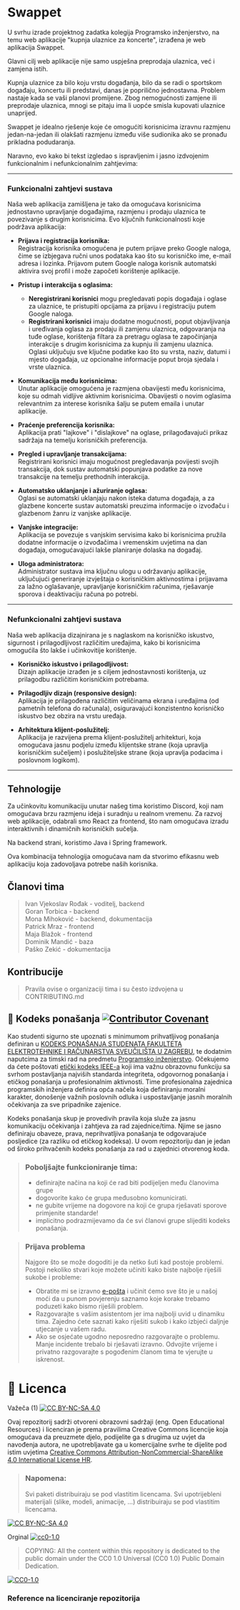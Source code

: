 # Swappet

U svrhu izrade projektnog zadatka kolegija Programsko inženjerstvo, na temu web aplikacije "kupnja ulaznice za koncerte", izrađena je web aplikacija Swappet. 

Glavni cilj web aplikacije nije samo uspješna preprodaja ulaznica, već i zamjena istih.

Kupnja ulaznice za bilo koju vrstu događanja, bilo da se radi o sportskom događaju, koncertu ili predstavi, danas je poprilično jednostavna. Problem nastaje kada se vaši planovi promijene. Zbog nemogućnosti zamjene ili preprodaje ulaznica, mnogi se pitaju ima li uopće smisla kupovati ulaznice unaprijed. 

Swappet je idealno rješenje koje će omogućiti korisnicima izravnu razmjenu jedan-na-jedan ili olakšati razmjenu između više sudionika ako se pronađu prikladna podudaranja.

Naravno, evo kako bi tekst izgledao s ispravljenim i jasno izdvojenim funkcionalnim i nefunkcionalnim zahtjevima:

---

### Funkcionalni zahtjevi sustava
Naša web aplikacija zamišljena je tako da omogućava korisnicima jednostavno upravljanje događajima, razmjenu i prodaju ulaznica te povezivanje s drugim korisnicima. Evo ključnih funkcionalnosti koje podržava aplikacija:

- **Prijava i registracija korisnika:**  
   Registracija korisnika omogućena je putem prijave preko Google naloga, čime se izbjegava ručni unos podataka kao što su korisničko ime, e-mail adresa i lozinka. Prijavom putem Google naloga korisnik automatski aktivira svoj profil i može započeti korištenje aplikacije.

- **Pristup i interakcija s oglasima:**  
   - **Neregistrirani korisnici** mogu pregledavati popis događaja i oglase za ulaznice, te pristupiti opcijama za prijavu i registraciju putem Google naloga.
   - **Registrirani korisnici** imaju dodatne mogućnosti, poput objavljivanja i uređivanja oglasa za prodaju ili zamjenu ulaznica, odgovaranja na tuđe oglase, korištenja filtara za pretragu oglasa te započinjanja interakcije s drugim korisnicima za kupnju ili zamjenu ulaznica. Oglasi uključuju sve ključne podatke kao što su vrsta, naziv, datumi i mjesto događaja, uz opcionalne informacije poput broja sjedala i vrste ulaznica.

- **Komunikacija među korisnicima:**  
   Unutar aplikacije omogućena je razmjena obavijesti među korisnicima, koje su odmah vidljive aktivnim korisnicima. Obavijesti o novim oglasima relevantnim za interese korisnika šalju se putem emaila i unutar aplikacije.

- **Praćenje preferencija korisnika:**  
   Aplikacija prati "lajkove" i "dislajkove" na oglase, prilagođavajući prikaz sadržaja na temelju korisničkih preferencija.

- **Pregled i upravljanje transakcijama:**  
   Registrirani korisnici imaju mogućnost pregledavanja povijesti svojih transakcija, dok sustav automatski popunjava podatke za nove transakcije na temelju prethodnih interakcija.

- **Automatsko uklanjanje i ažuriranje oglasa:**  
   Oglasi se automatski uklanjaju nakon isteka datuma događaja, a za glazbene koncerte sustav automatski preuzima informacije o izvođaču i glazbenom žanru iz vanjske aplikacije.

- **Vanjske integracije:**  
   Aplikacija se povezuje s vanjskim servisima kako bi korisnicima pružila dodatne informacije o izvođačima i vremenskim uvjetima na dan događaja, omogućavajući lakše planiranje dolaska na događaj.

- **Uloga administratora:**  
   Administrator sustava ima ključnu ulogu u održavanju aplikacije, uključujući generiranje izvještaja o korisničkim aktivnostima i prijavama za lažno oglašavanje, upravljanje korisničkim računima, rješavanje sporova i deaktivaciju računa po potrebi.


---

### Nefunkcionalni zahtjevi sustava
Naša web aplikacija dizajnirana je s naglaskom na korisničko iskustvo, sigurnost i prilagodljivost različitim uređajima, kako bi korisnicima omogućila što lakše i učinkovitije korištenje.

- **Korisničko iskustvo i prilagodljivost:**  
   Dizajn aplikacije izrađen je s ciljem jednostavnosti korištenja, uz prilagodbu različitim korisničkim potrebama. 

- **Prilagodljiv dizajn (responsive design):**  
   Aplikacija je prilagođena različitim veličinama ekrana i uređajima (od pametnih telefona do računala), osiguravajući konzistentno korisničko iskustvo bez obzira na vrstu uređaja.

- **Arhitektura klijent-poslužitelj:**  
   Aplikacija je razvijena prema klijent-poslužitelj arhitekturi, koja omogućava jasnu podjelu između klijentske strane (koja upravlja korisničkim sučeljem) i poslužiteljske strane (koja upravlja podacima i poslovnom logikom). 


---

## Tehnologije
Za učinkovitu komunikaciju unutar našeg tima koristimo Discord, koji nam omogućava brzu razmjenu ideja i suradnju u realnom vremenu. Za razvoj web aplikacije, odabrali smo React za frontend, što nam omogućava izradu interaktivnih i dinamičnih korisničkih sučelja. 

Na backend strani, koristimo Java i Spring framework. 

Ova kombinacija tehnologija omogućava nam da stvorimo efikasnu web aplikaciju koja zadovoljava potrebe naših korisnika.

## Članovi tima 
> Ivan Vjekoslav Rođak - voditelj, backend  
> Goran Torbica - backend  
> Mona Mihoković - backend, dokumentacija  
> Patrick Mraz - frontend  
> Maja Blažok - frontend  
> Dominik Mandić - baza  
> Paško Zekić - dokumentacija  

## Kontribucije
>Pravila ovise o organizaciji tima i su često izdvojena u CONTRIBUTING.md



## 📝 Kodeks ponašanja [![Contributor Covenant](https://img.shields.io/badge/Contributor%20Covenant-2.1-4baaaa.svg)](CODE_OF_CONDUCT.md)
Kao studenti sigurno ste upoznati s minimumom prihvatljivog ponašanja definiran u [KODEKS PONAŠANJA STUDENATA FAKULTETA ELEKTROTEHNIKE I RAČUNARSTVA SVEUČILIŠTA U ZAGREBU](https://www.fer.hr/_download/repository/Kodeks_ponasanja_studenata_FER-a_procisceni_tekst_2016%5B1%5D.pdf), te dodatnim naputcima za timski rad na predmetu [Programsko inženjerstvo](https://wwww.fer.hr).
Očekujemo da ćete poštovati [etički kodeks IEEE-a](https://www.ieee.org/about/corporate/governance/p7-8.html) koji ima važnu obrazovnu funkciju sa svrhom postavljanja najviših standarda integriteta, odgovornog ponašanja i etičkog ponašanja u profesionalnim aktivnosti. Time profesionalna zajednica programskih inženjera definira opća načela koja definiranju  moralni karakter, donošenje važnih poslovnih odluka i uspostavljanje jasnih moralnih očekivanja za sve pripadnike zajenice.

Kodeks ponašanja skup je provedivih pravila koja služe za jasnu komunikaciju očekivanja i zahtjeva za rad zajednice/tima. Njime se jasno definiraju obaveze, prava, neprihvatljiva ponašanja te  odgovarajuće posljedice (za razliku od etičkog kodeksa). U ovom repozitoriju dan je jedan od široko prihvačenih kodeks ponašanja za rad u zajednici otvorenog koda.
>### Poboljšajte funkcioniranje tima:
>* definirajte načina na koji će rad biti podijeljen među članovima grupe
>* dogovorite kako će grupa međusobno komunicirati.
>* ne gubite vrijeme na dogovore na koji će grupa rješavati sporove primjenite standarde!
>* implicitno podrazmijevamo da će svi članovi grupe slijediti kodeks ponašanja.
 
>###  Prijava problema
>Najgore što se može dogoditi je da netko šuti kad postoje problemi. Postoji nekoliko stvari koje možete učiniti kako biste najbolje riješili sukobe i probleme:
>* Obratite mi se izravno [e-pošta](mailto:vlado.sruk@fer.hr) i  učinit ćemo sve što je u našoj moći da u punom povjerenju saznamo koje korake trebamo poduzeti kako bismo riješili problem.
>* Razgovarajte s vašim asistentom jer ima najbolji uvid u dinamiku tima. Zajedno ćete saznati kako riješiti sukob i kako izbjeći daljnje utjecanje u vašem radu.
>* Ako se osjećate ugodno neposredno razgovarajte o problemu. Manje incidente trebalo bi rješavati izravno. Odvojite vrijeme i privatno razgovarajte s pogođenim članom tima te vjerujte u iskrenost.

# 📝 Licenca
Važeča (1)
[![CC BY-NC-SA 4.0][cc-by-nc-sa-shield]][cc-by-nc-sa]

Ovaj repozitorij sadrži otvoreni obrazovni sadržaji (eng. Open Educational Resources)  i licenciran je prema pravilima Creative Commons licencije koja omogućava da preuzmete djelo, podijelite ga s drugima uz 
uvjet da navođenja autora, ne upotrebljavate ga u komercijalne svrhe te dijelite pod istim uvjetima [Creative Commons Attribution-NonCommercial-ShareAlike 4.0 International License HR][cc-by-nc-sa].
>
> ### Napomena:
>
> Svi paketi distribuiraju se pod vlastitim licencama.
> Svi upotrijebleni materijali  (slike, modeli, animacije, ...) distribuiraju se pod vlastitim licencama.

[![CC BY-NC-SA 4.0][cc-by-nc-sa-image]][cc-by-nc-sa]

[cc-by-nc-sa]: https://creativecommons.org/licenses/by-nc/4.0/deed.hr 
[cc-by-nc-sa-image]: https://licensebuttons.net/l/by-nc-sa/4.0/88x31.png
[cc-by-nc-sa-shield]: https://img.shields.io/badge/License-CC%20BY--NC--SA%204.0-lightgrey.svg

Orginal [![cc0-1.0][cc0-1.0-shield]][cc0-1.0]
>
>COPYING: All the content within this repository is dedicated to the public domain under the CC0 1.0 Universal (CC0 1.0) Public Domain Dedication.
>
[![CC0-1.0][cc0-1.0-image]][cc0-1.0]

[cc0-1.0]: https://creativecommons.org/licenses/by/1.0/deed.en
[cc0-1.0-image]: https://licensebuttons.net/l/by/1.0/88x31.png
[cc0-1.0-shield]: https://img.shields.io/badge/License-CC0--1.0-lightgrey.svg

### Reference na licenciranje repozitorija
